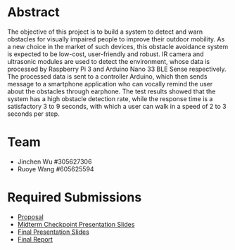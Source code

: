 # Abstract

The objective of this project is to build a system to detect and warn obstacles for visually impaired people to improve their outdoor mobility. As a new choice in the market of such devices, this obstacle avoidance system is expected to be low-cost, user-friendly and robust. IR camera and ultrasonic modules are used to detect the environment, whose data is processed by Raspberry Pi 3 and Arduino Nano 33 BLE Sense respectively. The processed data is sent to a controller Arduino, which then sends message to a smartphone application who can vocally remind the user about the obstacles through earphone. The test results showed that the system has a high obstacle detection rate, while the response time is a satisfactory 3 to 9 seconds, with which a user can walk in a speed of 2 to 3 seconds per step.

# Team

* Jinchen Wu \#305627306
* Ruoye Wang \#605625594

# Required Submissions

* [Proposal](proposal)
* [Midterm Checkpoint Presentation Slides](M202AMidtermSlides_RuoyeWang_JinchenWu.pdf)
* [Final Presentation Slides](M202A_finalSlides_605625594RuoyeWang_305627306JinchenWu.pdf)
* [Final Report](report)
